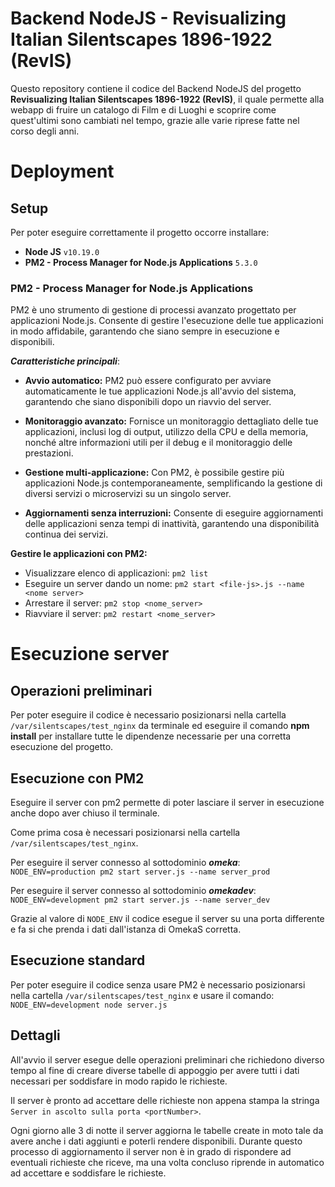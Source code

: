 # Backend NodeJS - Revisualizing Italian Silentscapes 1896-1922 (RevIS)

Questo repository contiene il codice del Backend NodeJS del progetto **Revisualizing Italian Silentscapes 1896-1922 (RevIS)**, il quale permette alla webapp di fruire un catalogo di Film e di Luoghi e scoprire come quest'ultimi sono cambiati nel tempo, grazie alle varie riprese fatte nel corso degli anni.

# Deployment

## Setup

Per poter eseguire correttamente il progetto occorre installare:
- **Node JS** `v10.19.0`
- **PM2 - Process Manager for Node.js Applications** `5.3.0`


### PM2 - Process Manager for Node.js Applications

PM2 è uno strumento di gestione di processi avanzato progettato per applicazioni Node.js. Consente di gestire l'esecuzione delle tue applicazioni in modo affidabile, garantendo che siano sempre in esecuzione e disponibili.

***Caratteristiche principali***:

- **Avvio automatico:** PM2 può essere configurato per avviare automaticamente le tue applicazioni Node.js all'avvio del sistema, garantendo che siano disponibili dopo un riavvio del server.

- **Monitoraggio avanzato:** Fornisce un monitoraggio dettagliato delle tue applicazioni, inclusi log di output, utilizzo della CPU e della memoria, nonché altre informazioni utili per il debug e il monitoraggio delle prestazioni.

- **Gestione multi-applicazione:** Con PM2, è possibile gestire più applicazioni Node.js contemporaneamente, semplificando la gestione di diversi servizi o microservizi su un singolo server.

- **Aggiornamenti senza interruzioni:** Consente di eseguire aggiornamenti delle applicazioni senza tempi di inattività, garantendo una disponibilità continua dei servizi.

**Gestire le applicazioni con PM2:**
- Visualizzare elenco di applicazioni: `pm2 list`
- Eseguire un server dando un nome: `pm2 start <file-js>.js --name <nome server>`
- Arrestare il server: `pm2 stop <nome_server>`
- Riavviare il server: `pm2 restart <nome_server>`

# Esecuzione server

## Operazioni preliminari
Per poter eseguire il codice è necessario posizionarsi nella cartella `/var/silentscapes/test_nginx` da terminale ed eseguire il comando **npm install** per installare tutte le dipendenze necessarie per una corretta esecuzione del progetto.

## Esecuzione con PM2

Eseguire il server con pm2 permette di poter lasciare il server in esecuzione anche dopo aver chiuso il terminale.

Come prima cosa è necessari posizionarsi nella cartella `/var/silentscapes/test_nginx`.

Per eseguire il server connesso al sottodominio ***omeka***:
`NODE_ENV=production pm2 start server.js --name server_prod`

Per eseguire il server connesso al sottodominio ***omekadev***: `NODE_ENV=development pm2 start server.js --name server_dev`

Grazie al valore di `NODE_ENV` il codice esegue il server su una porta differente e fa si che prenda i dati dall'istanza di OmekaS corretta.

## Esecuzione standard
Per poter eseguire il codice senza usare PM2 è necessario posizionarsi nella cartella `/var/silentscapes/test_nginx` e usare il comando: `NODE_ENV=development node server.js`

## Dettagli
All'avvio il server esegue delle operazioni preliminari che richiedono diverso tempo al fine di creare diverse tabelle di appoggio per avere tutti i dati necessari per soddisfare in modo rapido le richieste.

Il server è pronto ad accettare delle richieste non appena stampa la stringa `Server in ascolto sulla porta <portNumber>`.

Ogni giorno alle 3 di notte il server aggiorna le tabelle create in moto tale da avere anche i dati aggiunti e poterli rendere disponibili.
Durante questo processo di aggiornamento il server non è in grado di rispondere ad eventuali richieste che riceve, ma una volta concluso riprende in automatico ad accettare e soddisfare le richieste.